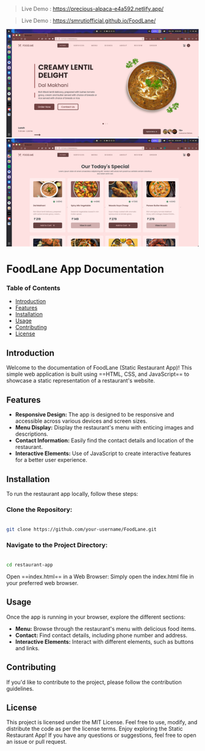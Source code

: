 > Live Demo : https://precious-alpaca-e4a592.netlify.app/

> Live Demo : https://smrutiofficial.github.io/FoodLane/

![preview](/src/t1.png)  
![preview2](/src/t2.png)  

# FoodLane App Documentation

### Table of Contents

- [Introduction](#Introduction)
- [Features](#Features)
- [Installation](#Installation)
- [Usage](#Usage)
- [Contributing](#Contributing)
- [License](#License)
## Introduction

Welcome to the documentation of FoodLane (Static Restaurant App)! This simple web application is built using ==HTML, CSS, and JavaScript== to showcase a static representation of a restaurant's website.
## Features

- **Responsive Design:** The app is designed to be responsive and accessible across various devices and screen sizes.
- **Menu Display:** Display the restaurant's menu with enticing images and descriptions.
- **Contact Information:** Easily find the contact details and location of the restaurant.
- **Interactive Elements:** Use of JavaScript to create interactive features for a better user experience.
## Installation

To run the restaurant app locally, follow these steps:
### Clone the Repository:
```bash

git clone https://github.com/your-username/FoodLane.git

```
### Navigate to the Project Directory:
```bash

cd restaurant-app

```

Open ==index.html== in a Web Browser:
Simply open the index.html file in your preferred web browser.

## Usage 

Once the app is running in your browser, explore the different sections:

- **Menu:** Browse through the restaurant's menu with delicious food items.
- **Contact:** Find contact details, including phone number and address.
- **Interactive Elements:** Interact with different elements, such as buttons and links.

## Contributing

If you'd like to contribute to the project, please follow the contribution guidelines.

## License

This project is licensed under the MIT License. Feel free to use, modify, and distribute the code as per the license terms.
Enjoy exploring the Static Restaurant App! If you have any questions or suggestions, feel free to open an issue or pull request.
